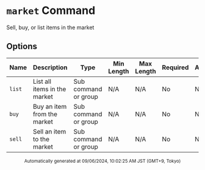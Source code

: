 # `market` Command

Sell, buy, or list items in the market

## Options

| Name | Description | Type | Min Length | Max Length | Required | Autocomplete |
| ---- | ----------- | ---- | ---------- | ---------- | -------- | ------------ |
| `list` | List all items in the market | Sub command or group | N/A | N/A | No | No |
| `buy` | Buy an item from the market | Sub command or group | N/A | N/A | No | No |
| `sell` | Sell an item to the market | Sub command or group | N/A | N/A | No | No |

<div align="center"><sub>Automatically generated at 09/06/2024, 10:02:25 AM JST (GMT+9, Tokyo)</sub></div>